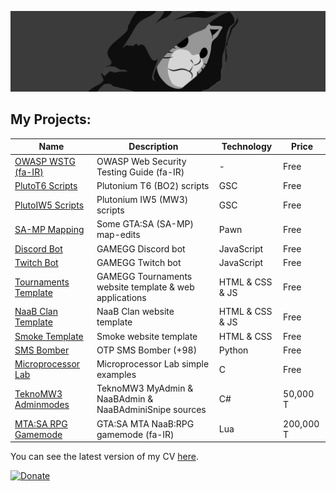 ![MH11's Header](assets/xheader.jpg)

## My Projects:

| Name                                                                         | Description                                            | Technology      | Price     |
| ---------------------------------------------------------------------------- | ------------------------------------------------------ | --------------- | --------- |
| [OWASP WSTG (fa-IR)](https://github.com/whoismh11/owasp-wstg-fa)             | OWASP Web Security Testing Guide (fa-IR)               | -               | Free      |
| [PlutoT6 Scripts](https://github.com/whoismh11/plutot6-scripts)              | Plutonium T6 (BO2) scripts                             | GSC             | Free      |
| [PlutoIW5 Scripts](https://github.com/whoismh11/plutoiw5-scripts)            | Plutonium IW5 (MW3) scripts                            | GSC             | Free      |
| [SA-MP Mapping](https://github.com/whoismh11/samp-mapping)                   | Some GTA:SA (SA-MP) map-edits                          | Pawn            | Free      |
| [Discord Bot](https://github.com/whoismh11/discord-bot)                      | GAMEGG Discord bot                                     | JavaScript      | Free      |
| [Twitch Bot](https://github.com/whoismh11/twitch-bot)                        | GAMEGG Twitch bot                                      | JavaScript      | Free      |
| [Tournaments Template](https://github.com/whoismh11/tournaments-template)    | GAMEGG Tournaments website template & web applications | HTML & CSS & JS | Free      |
| [NaaB Clan Template](https://github.com/whoismh11/naabclan-template)         | NaaB Clan website template                             | HTML & CSS & JS | Free      |
| [Smoke Template](https://github.com/whoismh11/smoke-template)                | Smoke website template                                 | HTML & CSS      | Free      |
| [SMS Bomber](https://github.com/whoismh11/sms-bomber)                        | OTP SMS Bomber (+98)                                   | Python          | Free      |
| [Microprocessor Lab](https://github.com/whoismh11/microprocessor-lab)        | Microprocessor Lab simple examples                     | C               | Free      |
| [TeknoMW3 Adminmodes](https://gamegg.ir/files/file/21-teknomw3-admin-source) | TeknoMW3 MyAdmin & NaaBAdmin & NaaBAdminiSnipe sources | C#              | 50,000 T  |
| [MTA:SA RPG Gamemode](https://gamegg.ir/files/file/11-mta-rpg-gamemode)      | GTA:SA MTA NaaB:RPG gamemode (fa-IR)                   | Lua             | 200,000 T |

You can see the latest version of my CV [here](assets/cv.pdf).

<a href="https://www.coffeete.ir/MH11"><img src="https://www.coffeete.ir/images/buttons/lemonchiffon.png" style="width:260px;" alt="Donate"></a>
